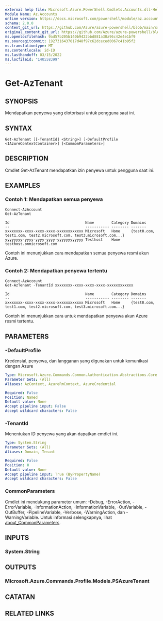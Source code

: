 ```yaml
---
external help file: Microsoft.Azure.PowerShell.Cmdlets.Accounts.dll-Help.xml
Module Name: Az.Accounts
online version: https://docs.microsoft.com/powershell/module/az.accounts/get-aztenant
schema: 2.0.0
content_git_url: https://github.com/Azure/azure-powershell/blob/main/src/Accounts/Accounts/help/Get-AzTenant.md
original_content_git_url: https://github.com/Azure/azure-powershell/blob/main/src/Accounts/Accounts/help/Get-AzTenant.md
ms.openlocfilehash: 9ad57b205b140b9422bbd881a30a96c42e4e1bf9
ms.sourcegitcommit: 1927316437817d48f97c62dceced0067c41b95f2
ms.translationtype: MT
ms.contentlocale: id-ID
ms.lasthandoff: 03/15/2022
ms.locfileid: "140558399"
---
```

# Get-AzTenant

## SYNOPSIS
Mendapatkan penyewa yang diotorisasi untuk pengguna saat ini.

## SYNTAX

```
Get-AzTenant [[-TenantId] <String>] [-DefaultProfile <IAzureContextContainer>] [<CommonParameters>]
```

## DESCRIPTION
Cmdlet Get-AzTenant mendapatkan izin penyewa untuk pengguna saat ini.

## EXAMPLES

### Contoh 1: Mendapatkan semua penyewa
```powershell
Connect-AzAccount
Get-AzTenant
```

```Output
Id                                   Name        Category Domains
--                                   ----------- -------- -------
xxxxxxxx-xxxx-xxxx-xxxx-xxxxxxxxxxxx Microsoft   Home     {test0.com, test1.com, test2.microsoft.com, test3.microsoft.com...}
yyyyyyyy-yyyy-yyyy-yyyy-yyyyyyyyyyyy Testhost    Home     testhost.onmicrosoft.com
```

Contoh ini menunjukkan cara mendapatkan semua penyewa resmi akun Azure.

### Contoh 2: Mendapatkan penyewa tertentu
```powershell
Connect-AzAccount
Get-AzTenant -TenantId xxxxxxxx-xxxx-xxxx-xxxx-xxxxxxxxxxxx
```

```Output
Id                                   Name        Category Domains
--                                   ----------- -------- -------
xxxxxxxx-xxxx-xxxx-xxxx-xxxxxxxxxxxx Microsoft   Home     {test0.com, test1.com, test2.microsoft.com, test3.microsoft.com...}
```

Contoh ini menunjukkan cara untuk mendapatkan penyewa akun Azure resmi tertentu.

## PARAMETERS

### -DefaultProfile
Kredensial, penyewa, dan langganan yang digunakan untuk komunikasi dengan Azure

```yaml
Type: Microsoft.Azure.Commands.Common.Authentication.Abstractions.Core.IAzureContextContainer
Parameter Sets: (All)
Aliases: AzContext, AzureRmContext, AzureCredential

Required: False
Position: Named
Default value: None
Accept pipeline input: False
Accept wildcard characters: False
```

### -TenantId
Menentukan ID penyewa yang akan dapatkan cmdlet ini.

```yaml
Type: System.String
Parameter Sets: (All)
Aliases: Domain, Tenant

Required: False
Position: 0
Default value: None
Accept pipeline input: True (ByPropertyName)
Accept wildcard characters: False
```

### CommonParameters
Cmdlet ini mendukung parameter umum: -Debug, -ErrorAction, -ErrorVariable, -InformationAction, -InformationVariable, -OutVariable, -OutBuffer, -PipelineVariable, -Verbose, -WarningAction, dan -WarningVariable. Untuk informasi selengkapnya, lihat [about_CommonParameters](http://go.microsoft.com/fwlink/?LinkID=113216).

## INPUTS

### System.String

## OUTPUTS

### Microsoft.Azure.Commands.Profile.Models.PSAzureTenant

## CATATAN

## RELATED LINKS
